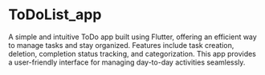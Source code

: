 # ToDoList_app
 A simple and intuitive ToDo app built using Flutter, offering an efficient way to manage tasks and stay organized. Features include task creation, deletion, completion status tracking, and categorization. This app provides a user-friendly interface for managing day-to-day activities seamlessly.
